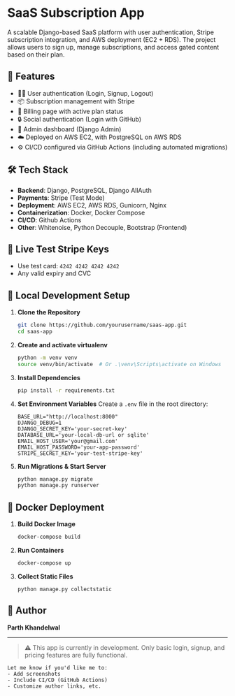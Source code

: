 # SaaS Subscription App

A scalable Django-based SaaS platform with user authentication, Stripe subscription integration, and AWS deployment (EC2 + RDS). The project allows users to sign up, manage subscriptions, and access gated content based on their plan.

## 🚀 Features

- 🧑‍💻 User authentication (Login, Signup, Logout)
- 📦 Subscription management with Stripe
- 🧾 Billing page with active plan status
- 🔒 Social authentication (Login with GitHub)
- 🧰 Admin dashboard (Django Admin)
- ☁️ Deployed on AWS EC2, with PostgreSQL on AWS RDS
- ⚙️ CI/CD configured via GitHub Actions (including automated migrations)
## 🛠️ Tech Stack

- **Backend**: Django, PostgreSQL, Django AllAuth
- **Payments**: Stripe (Test Mode)
- **Deployment**: AWS EC2, AWS RDS, Gunicorn, Nginx
- **Containerization**: Docker, Docker Compose
- **CI/CD**: Github Actions
- **Other**: Whitenoise, Python Decouple, Bootstrap (Frontend)

## 🧪 Live Test Stripe Keys

- Use test card: `4242 4242 4242 4242`
- Any valid expiry and CVC

## 🐳 Local Development Setup

1. **Clone the Repository**
   ```bash
   git clone https://github.com/yourusername/saas-app.git
   cd saas-app
    ```

2. **Create and activate virtualenv**

   ```bash
   python -m venv venv
   source venv/bin/activate  # Or .\venv\Scripts\activate on Windows
   ```

3. **Install Dependencies**

   ```bash
   pip install -r requirements.txt
   ```

4. **Set Environment Variables**
   Create a `.env` file in the root directory:

   ```
   BASE_URL="http://localhost:8000"
   DJANGO_DEBUG=1
   DJANGO_SECRET_KEY='your-secret-key'
   DATABASE_URL='your-local-db-url or sqlite'
   EMAIL_HOST_USER='your@gmail.com'
   EMAIL_HOST_PASSWORD='your-app-password'
   STRIPE_SECRET_KEY='your-test-stripe-key'
   ```

5. **Run Migrations & Start Server**

   ```bash
   python manage.py migrate
   python manage.py runserver
   ```

## 🐋 Docker Deployment

1. **Build Docker Image**

   ```bash
   docker-compose build 
   ```

2. **Run Containers**

   ```bash
   docker-compose up
   ```

3. **Collect Static Files**

   ```
   python manage.py collectstatic 
   ```




## 🙋 Author

**Parth Khandelwal**


---

> ⚠️ This app is currently in development. Only basic login, signup, and pricing features are fully functional.

```
Let me know if you'd like me to:
- Add screenshots
- Include CI/CD (GitHub Actions)
- Customize author links, etc.
```
